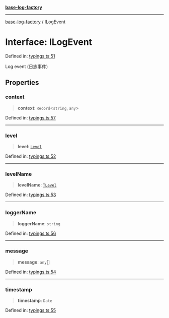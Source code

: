 [**base-log-factory**](../index.md)

***

[base-log-factory](../index.md) / ILogEvent

# Interface: ILogEvent

Defined in: [typings.ts:51](https://github.com/fengxinming/log-base/blob/a5fb852e6e988415aefb3bad08caae82eaa58e63/src/typings.ts#L51)

Log event (日志事件)

## Properties

### context

> **context**: `Record`\<`string`, `any`\>

Defined in: [typings.ts:57](https://github.com/fengxinming/log-base/blob/a5fb852e6e988415aefb3bad08caae82eaa58e63/src/typings.ts#L57)

***

### level

> **level**: [`Level`](../enumerations/Level.md)

Defined in: [typings.ts:52](https://github.com/fengxinming/log-base/blob/a5fb852e6e988415aefb3bad08caae82eaa58e63/src/typings.ts#L52)

***

### levelName

> **levelName**: [`TLevel`](../type-aliases/TLevel.md)

Defined in: [typings.ts:53](https://github.com/fengxinming/log-base/blob/a5fb852e6e988415aefb3bad08caae82eaa58e63/src/typings.ts#L53)

***

### loggerName

> **loggerName**: `string`

Defined in: [typings.ts:56](https://github.com/fengxinming/log-base/blob/a5fb852e6e988415aefb3bad08caae82eaa58e63/src/typings.ts#L56)

***

### message

> **message**: `any`[]

Defined in: [typings.ts:54](https://github.com/fengxinming/log-base/blob/a5fb852e6e988415aefb3bad08caae82eaa58e63/src/typings.ts#L54)

***

### timestamp

> **timestamp**: `Date`

Defined in: [typings.ts:55](https://github.com/fengxinming/log-base/blob/a5fb852e6e988415aefb3bad08caae82eaa58e63/src/typings.ts#L55)

